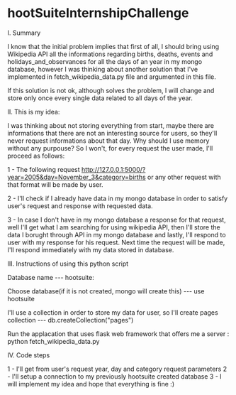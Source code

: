 # hootSuiteInternshipChallenge

I. Summary

I know that the initial problem implies that first of all, I should bring using Wikipedia API all the informations regarding births, deaths, events and holidays_and_observances
for all the days of an year in my mongo database, however I was thinking about another solution that I've implemented in fetch_wikipedia_data.py file and argumented in this file. 

If this solution is not ok, although solves the problem, I will change and store only once every single data related to all days of the year.


II. This is my idea:

I was thinking about not storing everything from start, maybe there are informations that there are not an interesting source for users, so they'll never request informations about
that day. Why should I use memory without any purpouse? So I won't, for every request the user made, I'll proceed as follows:



1 - The following request http://127.0.0.1:5000/?year=2005&day=November_3&category=births or any other request with that format will be made by user.

2 - I'll check if I already have data in my mongo database in order to satisfy user's request and response with requested data.

3 - In case I don't have in my mongo database a response for that request, well I'll get what I am searching for using wikipedia API, 
then I'll store the data I borught through API in my mongo database and lastly, I'll respond to user with my response for his request. 
Next time the request will be made, I'll respond immediately with my data stored in database.



III. Instructions of using this python script


Database name ---  hootsuite:

Choose database(if it is not created, mongo will create this) --- use hootsuite

I'll use a collection in order to store my data for user, so I'll create pages collection --- db.createCollection("pages")

Run the applacation that uses flask web framework that offers me a server : python fetch_wikipedia_data.py



IV. Code steps


1 -  I'll get from user's request year, day and category request parameters
2 -  I'll setup a connection to my previously hootsuite created database
3 -  I will implement my idea and hope that everything is fine :)







